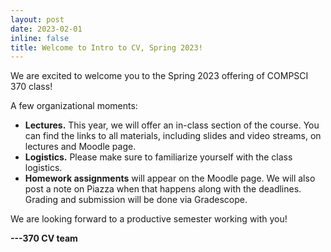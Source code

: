 ```yaml
---
layout: post
date: 2023-02-01
inline: false
title: Welcome to Intro to CV, Spring 2023!
---
```


We are excited to welcome you to the Spring 2023 offering of COMPSCI 370 class!

A few organizational moments:
- **Lectures.**
  This year, we will offer an in-class section of the course.
  You can find the links to all materials, including slides and video streams, on lectures and Moodle page.
- **Logistics.**
  Please make sure to familiarize yourself with the class logistics.
- **Homework assignments** will appear on the Moodle page. We will also post a note on Piazza when that happens along with the deadlines. Grading and submission will be done via Gradescope.

We are looking forward to a productive semester working with you!

**---370 CV team**
